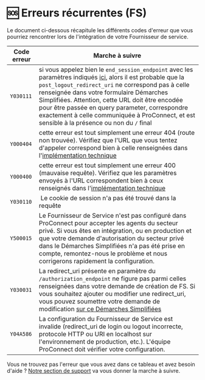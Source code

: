 # 🆘 Erreurs récurrentes (FS)

Le document ci-dessous récapitule les différents codes d'erreur que vous pourriez rencontrer lors de l'intégration de votre Fournisseur de service.

| Code erreur | Marche à suivre                                                                                                                                                                                                                                                                                                                                                                                                                                     |
| ----------- | --------------------------------------------------------------------------------------------------------------------------------------------------------------------------------------------------------------------------------------------------------------------------------------------------------------------------------------------------------------------------------------------------------------------------------------------------- |
| `Y030111`   | si vous appelez bien le `end_session_endpoint` avec les paramètres indiqués [ici](./implementation_technique.md), alors il est probable que la `post_logout_redirect_uri` ne correspond pas à celle renseignée dans votre formulaire Démarches Simplifiées. Attention, cette URL doit être encodée pour être passée en query parameter, correspondre exactement à celle communiquée à ProConnect, et est sensible à la présence ou non du `/` final |
| `Y000404`   | cette erreur est tout simplement une erreur 404 (route non trouvée). Vérifiez que l'URL que vous tentez d'appeler correspond bien à celle renseignées dans l'[implémentation technique](./implementation_technique.md)                                                                                                                                                                                                                              |
| `Y000400`   | cette erreur est tout simplement une erreur 400 (mauvaise requête). Vérifiez que les paramètres envoyés à l'URL correspondent bien à ceux renseignés dans l'[implémentation technique](./implementation_technique.md)                                                                                                                                                                                                                               |
| `Y030110`   |  Le cookie de session n'a pas été trouvé dans la requête                                                                                                                                                                                                                                                                                                                                                                                            |
| `Y500015`   | Le Fournisseur de Service n'est pas configuré dans ProConnect pour accepter les agents du secteur privé. Si vous êtes en intégration, ou en production et que votre demande d'autorisation du secteur privé dans le Démarches Simplifiées n'a pas été prise en compte, remontez-nous le problème et nous corrigerons rapidement la configuration.                                                                                                   |
| `Y030031`   | La redirect_uri présente en paramètre du `/authorization_endpoint` ne figure pas parmi celles renseignées dans votre demande de création de FS. Si vous souhaitez ajouter ou modifier une redirect_uri, vous pouvez soumettre votre demande de modification [sur ce Démarches Simplifiées](https://www.demarches-simplifiees.fr/commencer/demande-de-modification-d-un-fournisseur-de-service)                                                      |
| `Y04A586`   | La configuration du Fournisseur de Service est invalide (redirect_uri de login ou logout incorrecte, protocole HTTP ou URI en localhost sur l'environnement de production, etc.). L'équipe ProConnect doit vérifier votre configuration.                                                                                                                                                                                                            |

Vous ne trouvez pas l'erreur que vous avez dans ce tableau et avez besoin d'aide ? [Notre section de support](./aide_support.md) va vous donner la marche à suivre.

